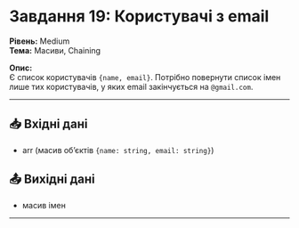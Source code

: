 # Завдання 19: Користувачі з email
**Рівень:** Medium  
**Тема:** Масиви, Chaining  

**Опис:**  
Є список користувачів `{name, email}`. Потрібно повернути список імен лише тих користувачів, у яких email закінчується на `@gmail.com`.  

---
## 📥 Вхідні дані
- arr (масив об’єктів `{name: string, email: string}`)

## 📤 Вихідні дані
- масив імен

---